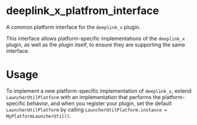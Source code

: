# deeplink_x_platfrom_interface

A common platform interface for the `deeplink_x` plugin.

This interface allows platform-specific implementations of the `deeplink_x`
plugin, as well as the plugin itself, to ensure they are supporting the
same interface.

# Usage

To implement a new platform-specific implementation of `deeplink_x`, extend
`LauncherUtilPlatform` with an implementation that performs the
platform-specific behavior, and when you register your plugin, set the default
`LauncherUtilPlatform` by calling
`LauncherUtilPlatform.instance = MyPlatformLauncherUtil()`.